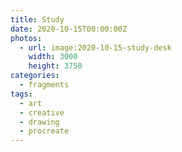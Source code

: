 ```yaml
---
title: Study
date: 2020-10-15T00:00:00Z
photos:
  - url: image:2020-10-15-study-desk
    width: 3000
    height: 3750
categories:
  - fragments
tags:
  - art
  - creative
  - drawing
  - procreate
---
```

